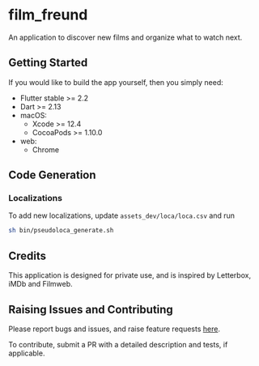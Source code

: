 # film_freund

An application to discover new films and organize what to watch next.

## Getting Started

If you would like to build the app yourself, then you simply need:

- Flutter stable >= 2.2
- Dart >= 2.13
- macOS:
    - Xcode >= 12.4
    - CocoaPods >= 1.10.0
- web:
    - Chrome

## Code Generation

### Localizations

To add new localizations, update `assets_dev/loca/loca.csv` and run

```sh
sh bin/pseudoloca_generate.sh
```

## Credits

This application is designed for private use, and is inspired by Letterbox, iMDb and Filmweb.

## Raising Issues and Contributing

Please report bugs and issues, and raise feature requests [here](https://github.com/defuncart/film_freund/issues).

To contribute, submit a PR with a detailed description and tests, if applicable.
